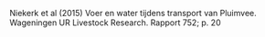 Niekerk et al (2015) Voer en water tijdens transport van Pluimvee. Wageningen UR Livestock Research. Rapport 752; p. 20
